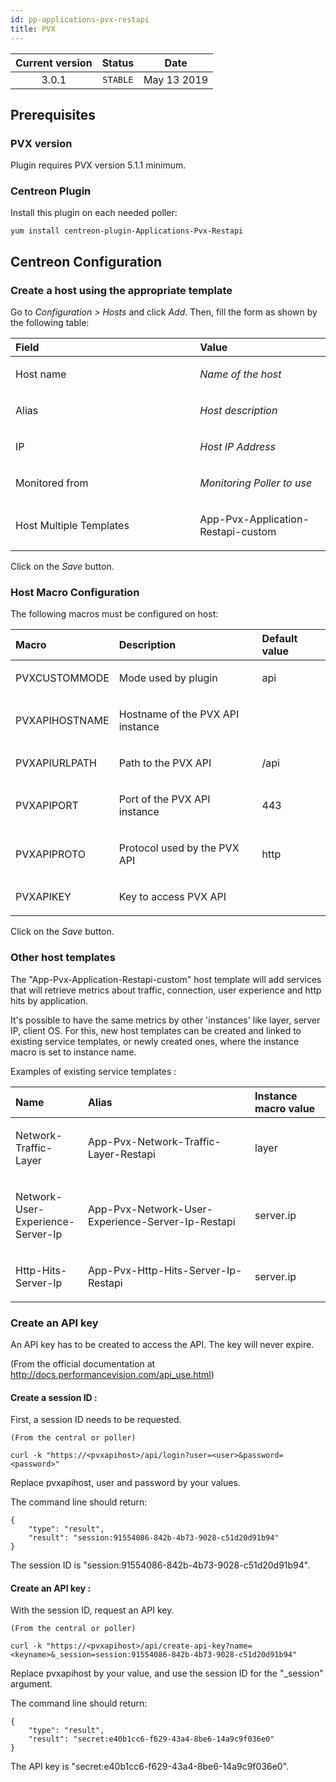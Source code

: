 ```yaml
---
id: pp-applications-pvx-restapi
title: PVX
---
```


| Current version | Status | Date |
| :-: | :-: | :-: |
| 3.0.1 | `STABLE` | May 13 2019 |

## Prerequisites
### PVX version
Plugin requires PVX version 5.1.1 minimum.

### Centreon Plugin
Install this plugin on each needed poller:

    yum install centreon-plugin-Applications-Pvx-Restapi

## Centreon Configuration
### Create a host using the appropriate template
Go to *Configuration &gt; Hosts* and click *Add*. Then, fill the form as
shown by the following table:

<table>
<colgroup>
<col width="58%" />
<col width="41%" />
</colgroup>
<thead>
<tr class="header">
<th align="left">Field</th>
<th align="left">Value</th>
</tr>
</thead>
<tbody>
<tr class="odd">
<td align="left"><p>Host name</p></td>
<td align="left"><p><em>Name of the host</em></p></td>
</tr>
<tr class="even">
<td align="left"><p>Alias</p></td>
<td align="left"><p><em>Host description</em></p></td>
</tr>
<tr class="odd">
<td align="left"><p>IP</p></td>
<td align="left"><p><em>Host IP Address</em></p></td>
</tr>
<tr class="even">
<td align="left"><p>Monitored from</p></td>
<td align="left"><p><em>Monitoring Poller to use</em></p></td>
</tr>
<tr class="odd">
<td align="left"><p>Host Multiple Templates</p></td>
<td align="left"><p>App-Pvx-Application-Restapi-custom</p></td>
</tr>
</tbody>
</table>

Click on the *Save* button.

### Host Macro Configuration
The following macros must be configured on host:

<table>
<colgroup>
<col width="23%" />
<col width="53%" />
<col width="24%" />
</colgroup>
<thead>
<tr class="header">
<th align="left">Macro</th>
<th align="left">Description</th>
<th align="left">Default value</th>
</tr>
</thead>
<tbody>
<tr class="odd">
<td align="left"><p>PVXCUSTOMMODE</p></td>
<td align="left"><p>Mode used by plugin</p></td>
<td align="left"><p>api</p></td>
</tr>
<tr class="even">
<td align="left"><p>PVXAPIHOSTNAME</p></td>
<td align="left"><p>Hostname of the PVX API instance</p></td>
<td align="left"><p></p></td>
</tr>
<tr class="odd">
<td align="left"><p>PVXAPIURLPATH</p></td>
<td align="left"><p>Path to the PVX API</p></td>
<td align="left"><p>/api</p></td>
</tr>
<tr class="even">
<td align="left"><p>PVXAPIPORT</p></td>
<td align="left"><p>Port of the PVX API instance</p></td>
<td align="left"><p>443</p></td>
</tr>
<tr class="odd">
<td align="left"><p>PVXAPIPROTO</p></td>
<td align="left"><p>Protocol used by the PVX API</p></td>
<td align="left"><p>http</p></td>
</tr>
<tr class="even">
<td align="left"><p>PVXAPIKEY</p></td>
<td align="left"><p>Key to access PVX API</p></td>
<td align="left"><p></p></td>
</tr>
</tbody>
</table>

Click on the *Save* button.

### Other host templates
The "App-Pvx-Application-Restapi-custom" host template will add services that will retrieve metrics
about traffic, connection, user experience and http hits by application.

It's possible to have the same metrics by other 'instances' like layer, server IP, client OS.
For this, new host templates can be created and linked to existing service templates, or newly created ones, 
where the instance macro is set to instance name.

Examples of existing service templates :
<table>
<colgroup>
<col width="23%" />
<col width="53%" />
<col width="24%" />
</colgroup>
<thead>
<tr class="header">
<th align="left">Name</th>
<th align="left">Alias</th>
<th align="left">Instance macro value</th>
</tr>
</thead>
<tbody>
<tr class="odd">
<td align="left"><p>Network-Traffic-Layer</p></td>
<td align="left"><p>App-Pvx-Network-Traffic-Layer-Restapi</p></td>
<td align="left"><p>layer</p></td>
</tr>
<tr class="even">
<td align="left"><p>Network-User-Experience-Server-Ip</p></td>
<td align="left"><p>App-Pvx-Network-User-Experience-Server-Ip-Restapi</p></td>
<td align="left"><p>server.ip</p></td>
</tr>
<tr class="odd">
<td align="left"><p>Http-Hits-Server-Ip</p></td>
<td align="left"><p>App-Pvx-Http-Hits-Server-Ip-Restapi</p></td>
<td align="left"><p>server.ip</p></td>
</tr>
</tbody>
</table>

### Create an API key
An API key has to be created to access the API. The key will never expire.

(From the official documentation at http://docs.performancevision.com/api_use.html)

#### Create a session ID :
First, a session ID needs to be requested.

    (From the central or poller)

    curl -k "https://<pvxapihost>/api/login?user=<user>&password=<password>"

Replace pvxapihost, user and password by your values.

The command line should return:

    {
        "type": "result",
        "result": "session:91554086-842b-4b73-9028-c51d20d91b94"
    }

The session ID is "session:91554086-842b-4b73-9028-c51d20d91b94".

#### Create an API key :
With the session ID, request an API key.

    (From the central or poller)

    curl -k "https://<pvxapihost>/api/create-api-key?name=<keyname>&_session=session:91554086-842b-4b73-9028-c51d20d91b94"

Replace pvxapihost by your value, and use the session ID for the "_session" argument.

The command line should return:

    {
        "type": "result",
        "result": "secret:e40b1cc6-f629-43a4-8be6-14a9c9f036e0"
    }

The API key is "secret:e40b1cc6-f629-43a4-8be6-14a9c9f036e0".


